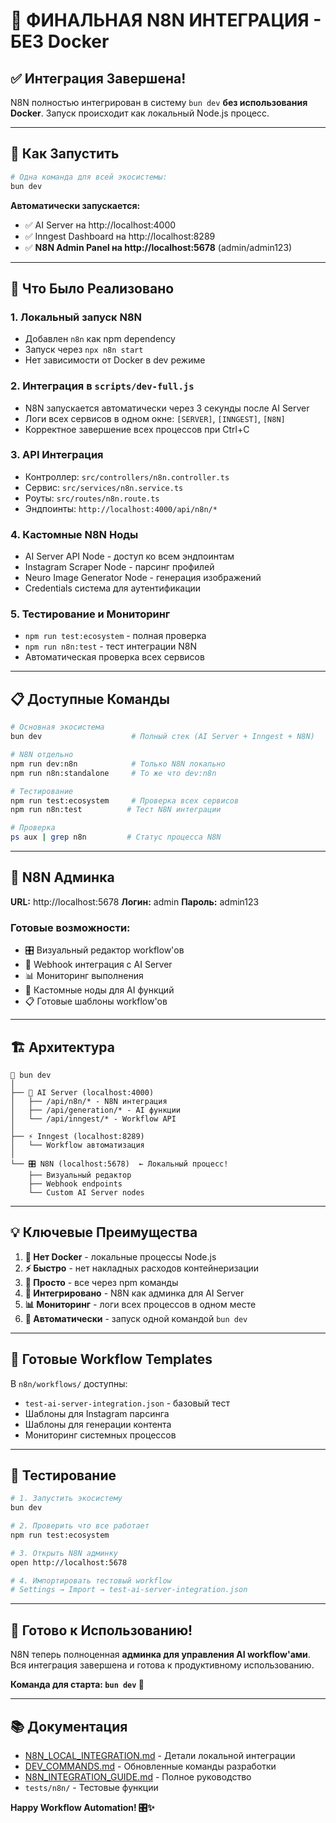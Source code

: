 # 🎉 ФИНАЛЬНАЯ N8N ИНТЕГРАЦИЯ - БЕЗ Docker

## ✅ Интеграция Завершена!

N8N полностью интегрирован в систему `bun dev` **без использования Docker**. Запуск происходит как локальный Node.js процесс.

---

## 🚀 **Как Запустить**

```bash
# Одна команда для всей экосистемы:
bun dev
```

**Автоматически запускается:**
- ✅ AI Server на http://localhost:4000
- ✅ Inngest Dashboard на http://localhost:8289
- ✅ **N8N Admin Panel на http://localhost:5678** (admin/admin123)

---

## 🔧 **Что Было Реализовано**

### 1. **Локальный запуск N8N**
- Добавлен `n8n` как npm dependency
- Запуск через `npx n8n start` 
- Нет зависимости от Docker в dev режиме

### 2. **Интеграция в `scripts/dev-full.js`**
- N8N запускается автоматически через 3 секунды после AI Server
- Логи всех сервисов в одном окне: `[SERVER]`, `[INNGEST]`, `[N8N]`
- Корректное завершение всех процессов при Ctrl+C

### 3. **API Интеграция**
- Контроллер: `src/controllers/n8n.controller.ts`
- Сервис: `src/services/n8n.service.ts` 
- Роуты: `src/routes/n8n.route.ts`
- Эндпоинты: `http://localhost:4000/api/n8n/*`

### 4. **Кастомные N8N Ноды**
- AI Server API Node - доступ ко всем эндпоинтам
- Instagram Scraper Node - парсинг профилей
- Neuro Image Generator Node - генерация изображений
- Credentials система для аутентификации

### 5. **Тестирование и Мониторинг**
- `npm run test:ecosystem` - полная проверка
- `npm run n8n:test` - тест интеграции N8N
- Автоматическая проверка всех сервисов

---

## 📋 **Доступные Команды**

```bash
# Основная экосистема
bun dev                    # Полный стек (AI Server + Inngest + N8N)

# N8N отдельно  
npm run dev:n8n            # Только N8N локально
npm run n8n:standalone     # То же что dev:n8n

# Тестирование
npm run test:ecosystem     # Проверка всех сервисов
npm run n8n:test          # Тест N8N интеграции

# Проверка
ps aux | grep n8n         # Статус процесса N8N
```

---

## 🎯 **N8N Админка**

**URL:** http://localhost:5678
**Логин:** admin
**Пароль:** admin123

### Готовые возможности:
- 🎛️ Визуальный редактор workflow'ов
- 🔗 Webhook интеграция с AI Server
- 📊 Мониторинг выполнения
- 🎨 Кастомные ноды для AI функций
- 📋 Готовые шаблоны workflow'ов

---

## 🏗️ **Архитектура**

```
🚀 bun dev
│
├── 🎯 AI Server (localhost:4000)
│   ├── /api/n8n/* - N8N интеграция  
│   ├── /api/generation/* - AI функции
│   └── /api/inngest/* - Workflow API
│
├── ⚡ Inngest (localhost:8289)
│   └── Workflow автоматизация
│
└── 🎛️ N8N (localhost:5678)  ← Локальный процесс!
    ├── Визуальный редактор
    ├── Webhook endpoints
    └── Custom AI Server nodes
```

---

## 💡 **Ключевые Преимущества**

1. **🚫 Нет Docker** - локальные процессы Node.js
2. **⚡ Быстро** - нет накладных расходов контейнеризации  
3. **🔧 Просто** - все через npm команды
4. **🎯 Интегрировано** - N8N как админка для AI Server
5. **📊 Мониторинг** - логи всех процессов в одном месте
6. **🔄 Автоматически** - запуск одной командой `bun dev`

---

## 🎪 **Готовые Workflow Templates**

В `n8n/workflows/` доступны:
- `test-ai-server-integration.json` - базовый тест
- Шаблоны для Instagram парсинга
- Шаблоны для генерации контента
- Мониторинг системных процессов

---

## 🧪 **Тестирование**

```bash
# 1. Запустить экосистему
bun dev

# 2. Проверить что все работает  
npm run test:ecosystem

# 3. Открыть N8N админку
open http://localhost:5678

# 4. Импортировать тестовый workflow
# Settings → Import → test-ai-server-integration.json
```

---

## 🎉 **Готово к Использованию!**

N8N теперь полноценная **админка для управления AI workflow'ами**. Вся интеграция завершена и готова к продуктивному использованию.

**Команда для старта: `bun dev` 🚀**

---

## 📚 **Документация**

- [N8N_LOCAL_INTEGRATION.md](./N8N_LOCAL_INTEGRATION.md) - Детали локальной интеграции  
- [DEV_COMMANDS.md](./DEV_COMMANDS.md) - Обновленные команды разработки
- [N8N_INTEGRATION_GUIDE.md](./N8N_INTEGRATION_GUIDE.md) - Полное руководство  
- `tests/n8n/` - Тестовые функции

**Happy Workflow Automation! 🎛️✨**
